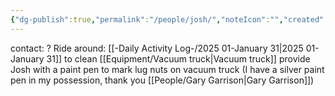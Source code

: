 ```yaml
---
{"dg-publish":true,"permalink":"/people/josh/","noteIcon":"","created":"2025-01-31T09:48:37.004-06:00"}
---
```


contact: ?
Ride around: [[-Daily Activity Log-/2025 01-January 31\|2025 01-January 31]] to clean [[Equipment/Vacuum truck\|Vacuum truck]] provide Josh with a paint pen to mark lug nuts on vacuum truck (I have a silver paint pen in my possession, thank you [[People/Gary Garrison\|Gary Garrison]])